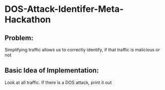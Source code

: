 # DOS-Attack-Identifer-Meta-Hackathon

## Problem: 
Simplifying traffic allows us to correctly identify, if that traffic is malicious or not


## Basic Idea of Implementation: 
Look at all traffic. If there is a DOS attack, print it out
